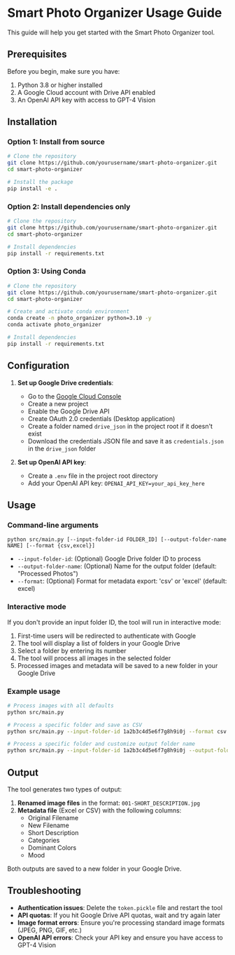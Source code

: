 # Smart Photo Organizer Usage Guide

This guide will help you get started with the Smart Photo Organizer tool.

## Prerequisites

Before you begin, make sure you have:

1. Python 3.8 or higher installed
2. A Google Cloud account with Drive API enabled
3. An OpenAI API key with access to GPT-4 Vision

## Installation

### Option 1: Install from source

```bash
# Clone the repository
git clone https://github.com/yourusername/smart-photo-organizer.git
cd smart-photo-organizer

# Install the package
pip install -e .
```

### Option 2: Install dependencies only

```bash
# Clone the repository
git clone https://github.com/yourusername/smart-photo-organizer.git
cd smart-photo-organizer

# Install dependencies
pip install -r requirements.txt
```

### Option 3: Using Conda

```bash
# Clone the repository
git clone https://github.com/yourusername/smart-photo-organizer.git
cd smart-photo-organizer

# Create and activate conda environment
conda create -n photo_organizer python=3.10 -y
conda activate photo_organizer

# Install dependencies
pip install -r requirements.txt
```

## Configuration

1. **Set up Google Drive credentials**:
   - Go to the [Google Cloud Console](https://console.cloud.google.com/)
   - Create a new project
   - Enable the Google Drive API
   - Create OAuth 2.0 credentials (Desktop application)
   - Create a folder named `drive_json` in the project root if it doesn't exist
   - Download the credentials JSON file and save it as `credentials.json` in the `drive_json` folder

2. **Set up OpenAI API key**:
   - Create a `.env` file in the project root directory
   - Add your OpenAI API key: `OPENAI_API_KEY=your_api_key_here`

## Usage

### Command-line arguments

```
python src/main.py [--input-folder-id FOLDER_ID] [--output-folder-name NAME] [--format {csv,excel}]
```

- `--input-folder-id`: (Optional) Google Drive folder ID to process
- `--output-folder-name`: (Optional) Name for the output folder (default: "Processed Photos")
- `--format`: (Optional) Format for metadata export: 'csv' or 'excel' (default: excel)

### Interactive mode

If you don't provide an input folder ID, the tool will run in interactive mode:

1. First-time users will be redirected to authenticate with Google
2. The tool will display a list of folders in your Google Drive
3. Select a folder by entering its number
4. The tool will process all images in the selected folder
5. Processed images and metadata will be saved to a new folder in your Google Drive

### Example usage

```bash
# Process images with all defaults
python src/main.py

# Process a specific folder and save as CSV
python src/main.py --input-folder-id 1a2b3c4d5e6f7g8h9i0j --format csv

# Process a specific folder and customize output folder name
python src/main.py --input-folder-id 1a2b3c4d5e6f7g8h9i0j --output-folder-name "Beach Trip Photos"
```

## Output

The tool generates two types of output:

1. **Renamed image files** in the format: `001-SHORT_DESCRIPTION.jpg`
2. **Metadata file** (Excel or CSV) with the following columns:
   - Original Filename
   - New Filename
   - Short Description
   - Categories
   - Dominant Colors
   - Mood

Both outputs are saved to a new folder in your Google Drive.

## Troubleshooting

- **Authentication issues**: Delete the `token.pickle` file and restart the tool
- **API quotas**: If you hit Google Drive API quotas, wait and try again later
- **Image format errors**: Ensure you're processing standard image formats (JPEG, PNG, GIF, etc.)
- **OpenAI API errors**: Check your API key and ensure you have access to GPT-4 Vision 